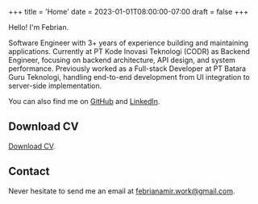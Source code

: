 +++
title = 'Home'
date = 2023-01-01T08:00:00-07:00
draft = false
+++

Hello! I'm Febrian.

Software Engineer with 3+ years of experience building and maintaining applications. Currently at PT Kode Inovasi Teknologi (CODR) as Backend Engineer, focusing on backend architecture, API design, and system performance. Previously worked as a Full-stack Developer at PT Batara Guru Teknologi, handling end-to-end development from UI integration to server-side implementation.

You can also find me on [GitHub](https://github.com/febrianamir) and [LinkedIn](https://www.linkedin.com/in/febrianamir).

## Download CV

<a href="/documents/cv-febrian-amir.pdf" download>Download CV</a>.

## Contact

Never hesitate to send me an email at febrianamir.work@gmail.com.

